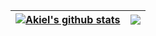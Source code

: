 | <a href="https://github.com/akielaries/github-readme-stats"><img align="center" src="https://github-readme-stats-git-masterrstaa-rickstaa.vercel.app/api?username=akielaries&show_icons=true&include_orgs=true&count_private=true&include_all_commits=true&theme=graywhite&hide_border=true" alt="Akiel's github stats" /></a> | <a href="https://github.com/akielaries/github-readme-stats"><img align="center" src="https://github-readme-stats.vercel.app/api/top-langs/?username=akielaries&include_orgs=true&count_private=true&hide=go,vim%20script,java,javascript,css,scss,html&langs_count=10&exclude_repo=CS212-web-programming&layout=compact&theme=graywhite" /></a> |
| ------------- | ------------- |
